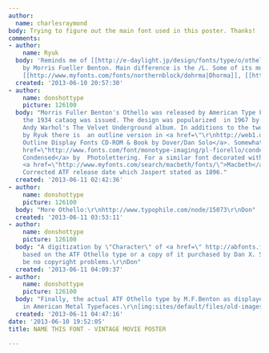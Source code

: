 ```yaml
---
author:
  name: charlesraymond
body: Trying to figure out the main font used in this poster. Thanks!
comments:
- author:
    name: Ryuk
  body: 'Reminds me of [[http://e-daylight.jp/design/fonts/type/o/othello.html|Othello]]
    by Morris Fueller Benton. Main difference is the /L. Some of its modern interpretation:
    [[http://www.myfonts.com/fonts/northernblock/dohrma|Dhorma]], [[http://www.myfonts.com/fonts/reserves/velvet|Velvet]]'
  created: '2013-06-10 20:57:30'
- author:
    name: donshottype
    picture: 126100
  body: "Morris Fuller Benton's Othello was released by American Type Founders after
    the 1934 cataog was issued. The design was popularized  in 1967 by the cover of
    Andy Warhol's The Velvet Underground album. In additions to the two versions mentioned
    by Ryuk there is  an outline version in <a href=\"\r\nhttp://web1.doverpublications.com/cgi-bin/toc.pl/0486995038\">24
    Outline Display Fonts CD-ROM & Book by Dover/Dan Solo</a>. Somewhat similar <a
    href=\"http://www.fonts.com/font/monotype-imaging/pl-fiorello/condensed\">PL Fiorello
    Condensed</a> by  Photolettering. For a similar font decorated with spikes see
    <a href=\"http://www.myfonts.com/search/macbeth/fonts/\">Macbeth</a>.\r\nDon\r\nEDIT:
    Corrected ATF release date which Jaspert stated as 1896."
  created: '2013-06-11 02:42:36'
- author:
    name: donshottype
    picture: 126100
  body: "More Othello:\r\nhttp://www.typophile.com/node/15073\r\nDon"
  created: '2013-06-11 03:53:11'
- author:
    name: donshottype
    picture: 126100
  body: "A digitization by \"Character\" of <a href=\" http://abfonts.freehostia.com/othelo-solid.htm/\">OthelloSolid</a>
    based on the ATF Othello type or a copy of it purchased by Dan X. Solo. Should
    be no copyright problems.\r\nDon"
  created: '2013-06-11 04:09:37'
- author:
    name: donshottype
    picture: 126100
  body: "Finally, the actual ATF Othello type by M.F.Benton as displayed by McGrew
    in American Metal Typefaces.\r\n[img:sites/default/files/old-images/OthelloMcGrew_3572.jpg]\r\nDon"
  created: '2013-06-11 04:47:16'
date: '2013-06-10 19:52:05'
title: NAME THIS FONT - VINTAGE MOVIE POSTER

---
```

